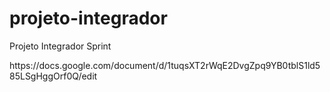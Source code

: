 # projeto-integrador
Projeto Integrador Sprint
<p>https://docs.google.com/document/d/1tuqsXT2rWqE2DvgZpq9YB0tblS1ld585LSgHggOrf0Q/edit</p>
